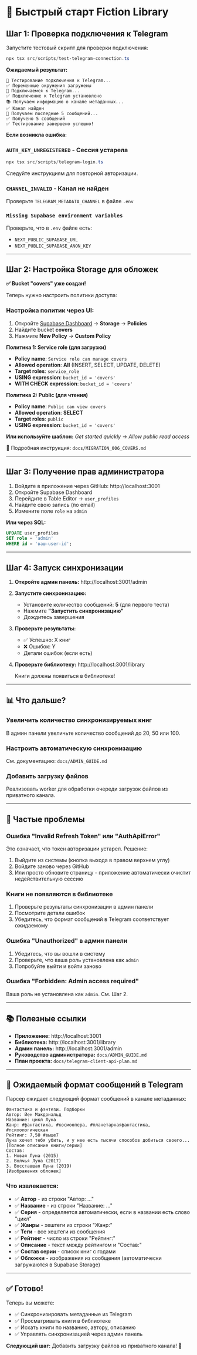 # 🚀 Быстрый старт Fiction Library

## Шаг 1: Проверка подключения к Telegram

Запустите тестовый скрипт для проверки подключения:

```powershell
npx tsx src/scripts/test-telegram-connection.ts
```

**Ожидаемый результат:**
```
🚀 Тестирование подключения к Telegram...
✅ Переменные окружения загружены
📡 Подключаемся к Telegram...
✅ Подключение к Telegram установлено
📚 Получаем информацию о канале метаданных...
✅ Канал найден
📖 Получаем последние 5 сообщений...
✅ Получено 5 сообщений
✅ Тестирование завершено успешно!
```

**Если возникла ошибка:**

### `AUTH_KEY_UNREGISTERED` - Сессия устарела
```powershell
npx tsx src/scripts/telegram-login.ts
```
Следуйте инструкциям для повторной авторизации.

### `CHANNEL_INVALID` - Канал не найден
Проверьте `TELEGRAM_METADATA_CHANNEL` в файле `.env`

### `Missing Supabase environment variables`
Проверьте, что в `.env` файле есть:
- `NEXT_PUBLIC_SUPABASE_URL`
- `NEXT_PUBLIC_SUPABASE_ANON_KEY`

---

## Шаг 2: Настройка Storage для обложек

**✅ Bucket "covers" уже создан!**

Теперь нужно настроить политики доступа:

### Настройка политик через UI:

1. Откройте [Supabase Dashboard](https://app.supabase.com) → **Storage** → **Policies**
2. Найдите bucket **covers**
3. Нажмите **New Policy** → **Custom Policy**

**Политика 1: Service role (для загрузки)**
- **Policy name**: `Service role can manage covers`
- **Allowed operation**: **All** (INSERT, SELECT, UPDATE, DELETE)
- **Target roles**: `service_role`
- **USING expression**: `bucket_id = 'covers'`
- **WITH CHECK expression**: `bucket_id = 'covers'`

**Политика 2: Public (для чтения)**
- **Policy name**: `Public can view covers`
- **Allowed operation**: **SELECT**
- **Target roles**: `public`
- **USING expression**: `bucket_id = 'covers'`

**Или используйте шаблон:** *Get started quickly* → *Allow public read access*

📖 Подробная инструкция: `docs/MIGRATION_006_COVERS.md`

---

## Шаг 3: Получение прав администратора

1. Войдите в приложение через GitHub: http://localhost:3001
2. Откройте Supabase Dashboard
3. Перейдите в Table Editor → `user_profiles`
4. Найдите свою запись (по email)
5. Измените поле `role` на `admin`

**Или через SQL:**
```sql
UPDATE user_profiles
SET role = 'admin'
WHERE id = 'ваш-user-id';
```

---

## Шаг 4: Запуск синхронизации

1. **Откройте админ панель:**
   http://localhost:3001/admin

2. **Запустите синхронизацию:**
   - Установите количество сообщений: **5** (для первого теста)
   - Нажмите **"Запустить синхронизацию"**
   - Дождитесь завершения

3. **Проверьте результаты:**
   - ✅ Успешно: X книг
   - ❌ Ошибок: Y
   - Детали ошибок (если есть)

4. **Проверьте библиотеку:**
   http://localhost:3001/library
   
   Книги должны появиться в библиотеке!

---

## 📊 Что дальше?

### Увеличить количество синхронизируемых книг
В админ панели увеличьте количество сообщений до 20, 50 или 100.

### Настроить автоматическую синхронизацию
См. документацию: `docs/ADMIN_GUIDE.md`

### Добавить загрузку файлов
Реализовать worker для обработки очереди загрузок файлов из приватного канала.

---

## 🐛 Частые проблемы

### Ошибка "Invalid Refresh Token" или "AuthApiError"
Это означает, что токен авторизации устарел. Решение:
1. Выйдите из системы (кнопка выхода в правом верхнем углу)
2. Войдите заново через GitHub
3. Или просто обновите страницу - приложение автоматически очистит недействительную сессию

### Книги не появляются в библиотеке
1. Проверьте результаты синхронизации в админ панели
2. Посмотрите детали ошибок
3. Убедитесь, что формат сообщений в Telegram соответствует ожидаемому

### Ошибка "Unauthorized" в админ панели
1. Убедитесь, что вы вошли в систему
2. Проверьте, что ваша роль установлена как `admin`
3. Попробуйте выйти и войти заново

### Ошибка "Forbidden: Admin access required"
Ваша роль не установлена как `admin`. См. Шаг 2.

---

## 📚 Полезные ссылки

- **Приложение:** http://localhost:3001
- **Библиотека:** http://localhost:3001/library
- **Админ панель:** http://localhost:3001/admin
- **Руководство администратора:** `docs/ADMIN_GUIDE.md`
- **План проекта:** `docs/telegram-client-api-plan.md`

---

## 🎯 Ожидаемый формат сообщений в Telegram

Парсер ожидает следующий формат сообщений в канале метаданных:

```
Фантастика и фэнтези. Подборки
Автор: Йен Макдональд
Название: цикл Луна
Жанр: #фантастика, #космоопера, #планетарнаяфантастика, #психологическая
Рейтинг: 7,50 #выше7
Луна хочет тебя убить, и у нее есть тысячи способов добиться своего...
[Полное описание книги/серии]
Состав:
1. Новая Луна (2015)
2. Волчья Луна (2017)
3. Восставшая Луна (2019)
[Изображения обложек]
```

### Что извлекается:
- ✅ **Автор** - из строки "Автор: ..."
- ✅ **Название** - из строки "Название: ..."
- ✅ **Серия** - определяется автоматически, если в названии есть слово "цикл"
- ✅ **Жанры** - хештеги из строки "Жанр:"
- ✅ **Теги** - все хештеги из сообщения
- ✅ **Рейтинг** - число из строки "Рейтинг:"
- ✅ **Описание** - текст между рейтингом и "Состав:"
- ✅ **Состав серии** - список книг с годами
- ✅ **Обложки** - изображения из сообщения (автоматически загружаются в Supabase Storage)

---

## ✅ Готово!

Теперь вы можете:
- ✅ Синхронизировать метаданные из Telegram
- ✅ Просматривать книги в библиотеке
- ✅ Искать книги по названию, автору, описанию
- ✅ Управлять синхронизацией через админ панель

**Следующий шаг:** Добавить загрузку файлов из приватного канала! 🚀

